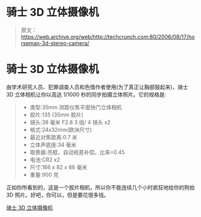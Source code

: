 # 骑士 3D 立体摄像机

> 原文：<https://web.archive.org/web/http://techcrunch.com:80/2006/08/17/horseman-3d-stereo-camera/>

# 骑士 3D 立体摄像机

由学术研究人员、犯罪调查人员和色情作者使用(为了真正让胸部鼓起来)，骑士 3D 立体相机让你以高达 1/1000 秒的同步拍摄立体照片。它的规格是:

> *   类型:35mm 测距仪焦平面快门立体相机
> *   胶片:135 (35mm 胶片)
> *   镜头:38 毫米 F2.8 3 组/ 4 镜头 x2
> *   格式:24x32mm(欧洲尺寸)
> *   最近对焦距离:0.7 米
> *   立体声底座:34 毫米
> *   取景器:亮框，自动视差补偿。比率=0.45
> *   电池:CR2 x2
> *   尺寸:166 x 82 x 66 毫米
> *   重量:900 克

正如你所看到的，这是一个胶片相机，所以你不能连续几个小时疯狂地给你的狗拍 3D 照片。好吧，你可以，但是要花很多钱。

[骑士 3D 立体摄像机](https://web.archive.org/web/20210306125935/http://www.letsgodigital.org/en/9482/horseman_3d_stereo_camera/)